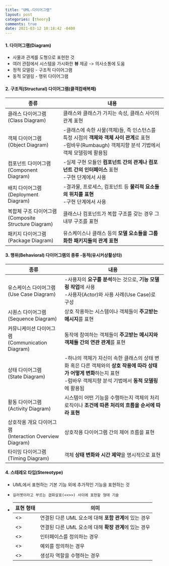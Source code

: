 ```yaml
---
title: "UML-다이어그램"
layout: post
categories: [theory]
comments: true
date: 2021-03-12 10:18:42 -0400
---
```


#### 1. 다이어그램(Diagram)

- 사물과 관계를 도형으로 표현한 것
- 여러 관점에서 시스템을 가시화한 **뷰** 제공 -> 의사소통에 도움
- 정적 모델링 - 구조적 다이어그램
- 동적 모델링 - 행위 다이어그램

#### 2. 구조적(Structural) 다이어그램(클객컴배복패)

| 종류                                                      | 내용                                                         |
| --------------------------------------------------------- | ------------------------------------------------------------ |
| 클래스 다이어그램<br />(Class Diagram)                    | 클래스와 클래스가 가지는 속성, 클래스 사이의 관계 표현       |
| 객체 다이어그램<br />(Object Diagram)                     | -클래스에 속한 사물(객체)들, 즉 인스턴스를 특정 시점의 **객체와 객체 사이 관계**로 표현<br />-럼바우(Rumbaugh) 객체지향 분석 기법에서 객체 모델링에 활용됨 |
| 컴포넌트 다이어그램<br />(Component Diagram)              | -실제 구현 모듈인 **컴포넌트 간의 관계나 컴포넌트 간의 인터페이스** 표현<br />-구현 단계에서 사용 |
| 배치 다이어그램<br />(Deployment Diagram)                 | -결과물, 프로세스, 컴포넌트 등 **물리적 요소들의 위치를 표현**<br />-구현 단계에서 사용 |
| 복합체 구조 다이어그램<br />(Composite Structure Diagram) | 클래스나 컴포넌트가 복합 구조를 갖는 경우 그 내부 구조를 표현 |
| 패키지 다이어그램<br />(Package Diagram)                  | 유스케이스나 클래스 등의 **모델 요소들을 그룹화한 패키지들의 관계 표현** |

#### 3. 행위(Behavioral) 다이어그램의 종류 -동적(유시커상활상타)

| 종류                                                         | 내용                                                         |
| ------------------------------------------------------------ | ------------------------------------------------------------ |
| 유스케이스 다이어그램<br />(Use Case Diagram)                | -사용자의 **요구를 분석**하는 것으로, **기능 모델링 작업**에 사용<br />-사용자(Actor)와 사용 사례(Use Case)로 구성 |
| 시퀀스 다이어그램<br />(Sequence Diagram)                    | 상호 작용하는 시스템이나 객체들이 **주고받는 메시지**를 표현 |
| 커뮤니케이션 다이어그램<br />(Communication Diagram)         | 동작에 참여하는 객체들이 **주고받는 메시지와 객체들 간의 연관 관계**를 표현 |
| 상태 다이어그램<br />(State Diagram)                         | -하나의 객체가 자신이 속한 클래스의 상태 변화 혹은 다른 객체와의 **상호 작용에 따라 상태가 어떻게 변화**하는지 표현<br />-럼바우 객체지향 분석 기법에서 **동적 모델링**에 활용됨 |
| 활동 다이어그램<br />(Activity Diagram)                      | 시스템이 어떤 기능을 수행하는지 객체의 처리 로직이나 **조건에 따른 처리의 흐름을 순서에 따라 표현** |
| 상호작용 개요 다이어그램<br />(Interaction Overview Diagram) | 상호작용 다이어그램 간의 제어 흐름을 표현                    |
| 타이밍 다이어그램<br />(Timing Diagram)                      | 객체 **상태 변화와 시간 제약**을 명시적으로 표현             |

#### 4. 스테레오 타입(Stereotype)

- UML에서 표현하는 기본 기능 외에 추가적인 기능을 표현하는 것

- `길러멧이라고 부르는 겹화살표(<<>>) 사이에 표현할 형태 기술`

- | 표현 형태       | 의미                                                  |
  | --------------- | ----------------------------------------------------- |
  | <<include>>     | 연결된 다른 UML 요소에 대해 **포함 관계**에 있는 경우 |
  | <<extend>>      | 연결된 다른 UML 요소에 대해 **확장 관계**에 있는 경우 |
  | <<interface>>   | 인터페이스를 정의하는 경우                            |
  | <<exception>>   | 예외를 정의하는 경우                                  |
  | <<constructor>> | 생성자 역할을 수행하는 경우                           |